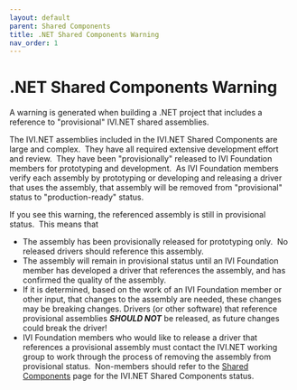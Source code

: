 ```yaml
---
layout: default
parent: Shared Components
title: .NET Shared Components Warning
nav_order: 1
---
```

# .NET Shared Components Warning

A warning is generated when building a .NET project
that includes a reference to "provisional" IVI.NET shared
assemblies.

The IVI.NET assemblies included in the IVI.NET Shared
Components are large and complex.  They have all required extensive
development effort and review.  They have been "provisionally" released
to IVI Foundation members for prototyping and development.  As IVI
Foundation members verify each assembly by prototyping or developing and
releasing a driver that uses the assembly, that assembly will be removed
from "provisional" status to "production-ready" status.

If you see this warning, the referenced assembly is
still in provisional status.  This means that

  - The assembly has been provisionally released for
    prototyping only.  No released drivers should reference this
    assembly.
  - The assembly will remain in provisional status
    until an IVI Foundation member has developed a driver that
    references the assembly, and has confirmed the quality of the
    assembly.
  - If it is determined, based on the work of an IVI
    Foundation member or other input, that changes to the assembly are
    needed, these changes may be breaking changes.
    Drivers (or other software)
    that reference provisional assemblies
    ***SHOULD NOT*** be released,
    as future changes could break the driver\!
  - IVI Foundation members who would like to release
    a driver that references a provisional assembly must contact the
    IVI.NET working group to work through the process of removing the
    assembly from provisional status.  Non-members should refer to the
    [Shared Components](Default.html) page for the IVI.NET Shared Components status.
